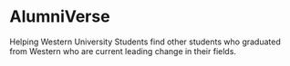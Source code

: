 # AlumniVerse

Helping Western University Students find other students who graduated from Western who are current leading change in their fields.  
